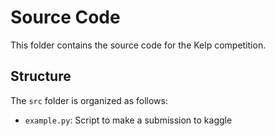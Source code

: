 # Source Code

This folder contains the source code for the Kelp competition.

## Structure

The `src` folder is organized as follows:

- `example.py`: Script to make a submission to kaggle
